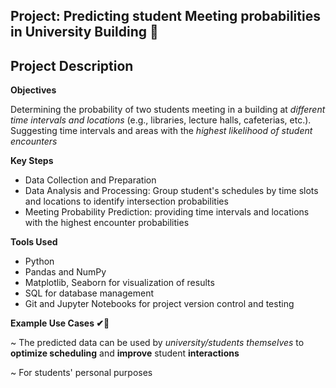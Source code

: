 ## Project: **Predicting student Meeting probabilities in University Building 🏫**

## Project Description

**Objectives**

Determining the probability of two students meeting in a building at *different time intervals and locations* (e.g., libraries, lecture halls, cafeterias, etc.).
Suggesting time intervals and areas with the *highest likelihood of student encounters*

**Key Steps**
- Data Collection and Preparation
- Data Analysis and Processing: Group student's schedules by time slots and locations to identify intersection probabilities
- Meeting Probability Prediction: providing time intervals and locations with the highest encounter probabilities
  
**Tools Used**
- Python
- Pandas and NumPy 
- Matplotlib, Seaborn for visualization of results
- SQL for database management
- Git and Jupyter Notebooks for project version control and testing
  
**Example Use Cases ✔🎇**

~ The predicted data can be used by *university/students themselves* to **optimize scheduling** and **improve** student **interactions**

~ For students' personal purposes

